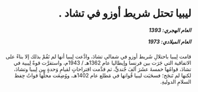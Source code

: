 <h1 dir="rtl">ليبيا تحتل شريط أوزو في تشاد .</h1>

<h5 dir="rtl">العام الهجري:  1393

العام الميلادي: 1973

</h5>

<p dir="rtl">قامت لِيبيا باحتلالِ شَريط أوزو في شمالي تشادَ، وادَّعت لِيبيا أنها لم تَقُمْ بذلك إلا بناءً على الاتفاقية التي جَرَت بين فرنسا وإيطاليا عام 1362هـ / 1943م، واستقرَّت قوةٌ لِيبية في تشادَ، قوامُها خمسةَ عشَرَ ألفَ جُنديٍّ، ثم قدَّمت اقتراحاتٍ لقيامِ وَحدةٍ بين لِيبيا وتشادَ، لكنها لم تَنجَح؛  فسحَبَت ليبيا قُواتها في مَطلع عام 1402هـ، ووُضِعَت محلَّها قواتُ حِفظ السلامِ الدوليةِ.</p></br>
